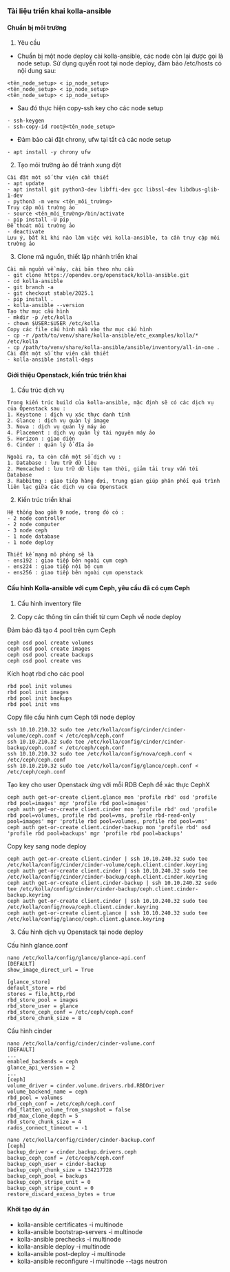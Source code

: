 ### Tài liệu triển khai kolla-ansible
#### Chuẩn bị môi trường
1. Yêu cầu
- Chuẩn bị một node deploy cài kolla-ansible, các node còn lại được gọi là node setup. Sử dụng quyền root tại node deploy, đảm bảo /etc/hosts có nội dung sau:
```
<tên_node_setup> < ip_node_setup>
<tên_node_setup> < ip_node_setup>
<tên_node_setup> < ip_node_setup>
```
- Sau đó thực hiện copy-ssh key cho các node setup
```
- ssh-keygen
- ssh-copy-id root@<tên_node_setup>
```
- Đảm bảo cài đặt chrony, ufw tại tất cả các node setup
```
- apt install -y chrony ufw
```
2. Tạo môi trường ảo để tránh xung đột
```
Cài đặt một số thư viện cần thiết
- apt update
- apt install git python3-dev libffi-dev gcc libssl-dev libdbus-glib-1-dev
- python3 -m venv <tên_môi_trường>
Truy cập môi trường ảo
- source <tên_môi_trường>/bin/activate
- pip install -U pip
Để thoát môi trường ảo
- deactivate
Lưu ý, bất kì khi nào làm việc với kolla-ansible, ta cần truy cập môi trường ảo
```
3. Clone mã nguồn, thiết lập nhánh triển khai
```
Cài mã nguồn về máy, cài bản theo nhu cầu
- git clone https://opendev.org/openstack/kolla-ansible.git
- cd kolla-ansible
- git branch -a
- git checkout stable/2025.1
- pip install .
- kolla-ansible --version
Tạo thư mục cấu hình
- mkdir -p /etc/kolla
- chown $USER:$USER /etc/kolla
Copy các file cấu hình mẫu vào thư mục cấu hình
- cp -r /path/to/venv/share/kolla-ansible/etc_examples/kolla/* /etc/kolla
- cp /path/to/venv/share/kolla-ansible/ansible/inventory/all-in-one .
Cài đặt một số thư viện cần thiết
- kolla-ansible install-deps
```
#### Giới thiệu Openstack, kiến trúc triển khai
1. Cấu trúc dịch vụ
```
Trong kiến trúc build của kolla-ansible, mặc định sẽ có các dịch vụ của Openstack sau :
1. Keystone : dịch vụ xác thực danh tính
2. Glance : dịch vụ quản lý image
3. Nova : dịch vụ quản lý máy ảo
4. Placement : dịch vụ quản lý tài nguyên máy ảo
5. Horizon : giao diện
6. Cinder : quản lý ổ đĩa ảo

Ngoài ra, ta còn cần một số dịch vụ : 
1. Database : lưu trữ dữ liệu
2. Memcached : lưu trữ dữ liệu tạm thời, giảm tải truy vấn tới Database
3. Rabbitmq : giao tiêp hàng đợi, trung gian giúp phân phối quá trình liên lạc giữa các dịch vụ của Openstack
```

2. Kiến trúc triển khai
```
Hệ thống bao gồm 9 node, trong đó có :
- 2 node controller
- 2 node computer
- 3 node ceph
- 1 node database
- 1 node deploy

Thiết kế mạng mô phỏng sẽ là
- ens192 : giao tiếp bên ngoài cụm ceph
- ens224 : giao tiếp nội bộ cụm
- ens256 : giao tiếp bên ngoài cụm openstack
```

#### Cấu hình Kolla-ansible với cụm Ceph, yêu cầu đã có cụm Ceph
1. Cấu hình inventory file

2. Copy các thông tin cần thiết từ cụm Ceph về node deploy

Đảm bảo đã tạo 4 pool trên cụm Ceph
```
ceph osd pool create volumes
ceph osd pool create images
ceph osd pool create backups
ceph osd pool create vms
```
Kích hoạt rbd cho các pool
```
rbd pool init volumes
rbd pool init images
rbd pool init backups
rbd pool init vms
```
Copy file cấu hình cụm Ceph tới node deploy
```
ssh 10.10.210.32 sudo tee /etc/kolla/config/cinder/cinder-volume/ceph.conf < /etc/ceph/ceph.conf
ssh 10.10.210.32 sudo tee /etc/kolla/config/cinder/cinder-backup/ceph.conf < /etc/ceph/ceph.conf
ssh 10.10.210.32 sudo tee /etc/kolla/config/nova/ceph.conf < /etc/ceph/ceph.conf
ssh 10.10.210.32 sudo tee /etc/kolla/config/glance/ceph.conf < /etc/ceph/ceph.conf
```
Tạo key cho user Openstack ứng với mỗi RDB Ceph để xác thực CephX
```
ceph auth get-or-create client.glance mon 'profile rbd' osd 'profile rbd pool=images' mgr 'profile rbd pool=images'
ceph auth get-or-create client.cinder mon 'profile rbd' osd 'profile rbd pool=volumes, profile rbd pool=vms, profile rbd-read-only pool=images' mgr 'profile rbd pool=volumes, profile rbd pool=vms'
ceph auth get-or-create client.cinder-backup mon 'profile rbd' osd 'profile rbd pool=backups' mgr 'profile rbd pool=backups'
```
Copy key sang node deploy
```
ceph auth get-or-create client.cinder | ssh 10.10.240.32 sudo tee /etc/kolla/config/cinder/cinder-volume/ceph.client.cinder.keyring
ceph auth get-or-create client.cinder | ssh 10.10.240.32 sudo tee /etc/kolla/config/cinder/cinder-backup/ceph.client.cinder.keyring
ceph auth get-or-create client.cinder-backup | ssh 10.10.240.32 sudo tee /etc/kolla/config/cinder/cinder-backup/ceph.client.cinder-backup.keyring
ceph auth get-or-create client.cinder | ssh 10.10.240.32 sudo tee /etc/kolla/config/nova/ceph.client.cinder.keyring
ceph auth get-or-create client.glance | ssh 10.10.240.32 sudo tee /etc/kolla/config/glance/ceph.client.glance.keyring
```
3. Cấu hình dịch vụ Openstack tại node deploy

Cấu hình glance.conf
```
nano /etc/kolla/config/glance/glance-api.conf
[DEFAULT]
show_image_direct_url = True

[glance_store]
default_store = rbd
stores = file,http,rbd
rbd_store_pool = images
rbd_store_user = glance
rbd_store_ceph_conf = /etc/ceph/ceph.conf
rbd_store_chunk_size = 8
```
Cấu hình cinder
```
nano /etc/kolla/config/cinder/cinder-volume.conf
[DEFAULT]
...
enabled_backends = ceph
glance_api_version = 2
...
[ceph]
volume_driver = cinder.volume.drivers.rbd.RBDDriver
volume_backend_name = ceph
rbd_pool = volumes
rbd_ceph_conf = /etc/ceph/ceph.conf
rbd_flatten_volume_from_snapshot = false
rbd_max_clone_depth = 5
rbd_store_chunk_size = 4
rados_connect_timeout = -1

nano /etc/kolla/config/cinder/cinder-backup.conf
[ceph]
backup_driver = cinder.backup.drivers.ceph
backup_ceph_conf = /etc/ceph/ceph.conf
backup_ceph_user = cinder-backup
backup_ceph_chunk_size = 134217728
backup_ceph_pool = backups
backup_ceph_stripe_unit = 0
backup_ceph_stripe_count = 0
restore_discard_excess_bytes = true
```
#### Khởi tạo dự án
- kolla-ansible certificates -i multinode
- kolla-ansible bootstrap-servers -i multinode
- kolla-ansible prechecks -i multinode
- kolla-ansible deploy -i multinode
- kolla-ansible post-deploy -i multinode
- kolla-ansible reconfigure -i multinode --tags neutron

